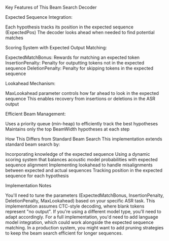 Key Features of This Beam Search Decoder

Expected Sequence Integration:

Each hypothesis tracks its position in the expected sequence (ExpectedPos)
The decoder looks ahead when needed to find potential matches


Scoring System with Expected Output Matching:

ExpectedMatchBonus: Rewards for matching an expected token
InsertionPenalty: Penalty for outputting tokens not in the expected sequence
DeletionPenalty: Penalty for skipping tokens in the expected sequence


Lookahead Mechanism:

MaxLookahead parameter controls how far ahead to look in the expected sequence
This enables recovery from insertions or deletions in the ASR output


Efficient Beam Management:

Uses a priority queue (min-heap) to efficiently track the best hypotheses
Maintains only the top BeamWidth hypotheses at each step



How This Differs from Standard Beam Search
This implementation extends standard beam search by:

Incorporating knowledge of the expected sequence
Using a dynamic scoring system that balances acoustic model probabilities with expected sequence alignment
Implementing lookahead to handle misalignments between expected and actual sequences
Tracking position in the expected sequence for each hypothesis

Implementation Notes

You'll need to tune the parameters (ExpectedMatchBonus, InsertionPenalty, DeletionPenalty, MaxLookahead) based on your specific ASR task.
This implementation assumes CTC-style decoding, where blank tokens represent "no output". If you're using a different model type, you'll need to adapt accordingly.
For a full implementation, you'd need to add language model integration, which could work alongside the expected sequence matching.
In a production system, you might want to add pruning strategies to keep the beam search efficient for longer sequences.